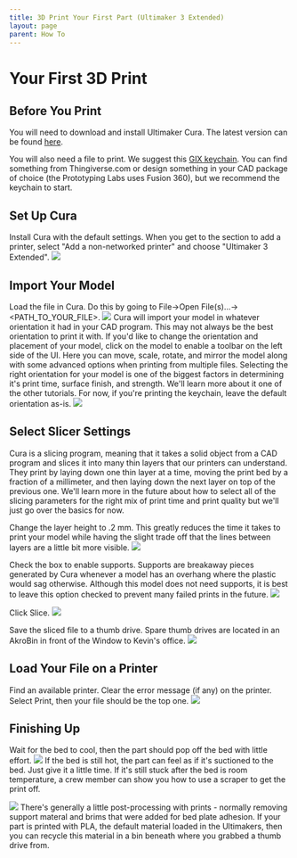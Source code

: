 ```yaml
---
title: 3D Print Your First Part (Ultimaker 3 Extended)
layout: page
parent: How To
---
```


# Your First 3D Print

## Before You Print

You will need to download and install Ultimaker Cura. The latest version can be found [here](https://ultimaker.com/software/ultimaker-cura).

You will also need a file to print. We suggest this [GIX keychain](/assets/stl/GIX_keychain.stl). You can find something from Thingiverse.com or design something in your CAD package of choice (the Prototyping Labs uses Fusion 360), but we recommend the keychain to start.

## Set Up Cura

Install Cura with the default settings. When you get to the section to add a printer, select "Add a non-networked printer" and choose "Ultimaker 3 Extended".
![](/assets/images/first_threed/install_cura.gif)

## Import Your Model

Load the file in Cura. Do this by going to File->Open File(s)...->\<PATH_TO_YOUR_FILE\>.
![](/assets/images/first_threed/open_file.gif)
Cura will import your model in whatever orientation it had in your CAD program. This may not always be the best orientation to print it with. If you'd like to change the orientation and placement of your model, click on the model to enable a toolbar on the left side of the UI. Here you can move, scale, rotate, and mirror the model along with some advanced options when printing from multiple files. Selecting the right orientation for your model is one of the biggest factors in determining it's print time, surface finish, and strength. We'll learn more about it one of the other tutorials. For now, if you're printing the keychain, leave the default orientation as-is.
![](/assets/images/first_threed/move_object.gif)

## Select Slicer Settings

Cura is a slicing program, meaning that it takes a solid object from a CAD program and slices it into many thin layers that our printers can understand. They print by laying down one thin layer at a time, moving the print bed by a fraction of a millimeter, and then laying down the next layer on top of the previous one. We'll learn more in the future about how to select all of the slicing parameters for the right mix of print time and print quality but we'll just go over the basics for now.

Change the layer height to .2 mm. This greatly reduces the time it takes to print your model while having the slight trade off that the lines between layers are a little bit more visible.
![](/assets/images/first_threed/change_layer_height.gif)

Check the box to enable supports. Supports are breakaway pieces generated by Cura whenever a model has an overhang where the plastic would sag otherwise. Although this model does not need supports, it is best to leave this option checked to prevent many failed prints in the future.
![](/assets/images/first_threed/enable_supports.png)

Click Slice.
![](/assets/images/first_threed/slice.png)

Save the sliced file to a thumb drive. Spare thumb drives are located in an AkroBin in front of the Window to Kevin's office.
![](/assets/images/first_threed/thumb_drives.jpg)

## Load Your File on a Printer

Find an available printer. Clear the error message (if any) on the printer. Select Print, then your file should be the top one.
![](/assets/images/first_threed/start_print.gif)

## Finishing Up

Wait for the bed to cool, then the part should pop off the bed with little effort.
![](/assets/images/first_threed/remove_print.gif)
If the bed is still hot, the part can feel as if it's suctioned to the bed. Just give it a little time. If it's still stuck after the bed is room temperature, a crew member can show you how to use a scraper to get the print off.

![](/assets/images/first_threed/post_process.jpg)
There's generally a little post-processing with prints - normally removing support materal and brims that were added for bed plate adhesion. If your part is printed with PLA, the default material loaded in the Ultimakers, then you can recycle this material in a bin beneath where you grabbed a thumb drive from.
